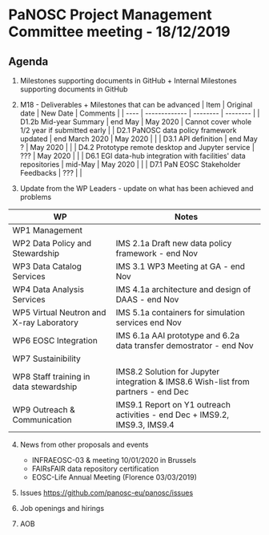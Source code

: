 PaNOSC Project Management Committee meeting - 18/12/2019
========================================================

Agenda
------	

1. Milestones supporting documents in GitHub + Internal Milestones supporting documents in GitHub

2. M18 - Deliverables + Milestones that can be advanced
| Item | Original date | New Date | Comments |
| ---- | ------------- | -------- | -------- |
| D1.2b Mid-year Summary | end May | May 2020 | Cannot cover whole 1/2 year if submitted early |
| D2.1 PaNOSC data policy framework updated | end March 2020 | May 2020 | |
| D3.1 API definition | end May ? | May 2020 | |
| D4.2 Prototype remote desktop and Jupyter service | ??? | May 2020 | | 
| D6.1 EGI data-hub integration with facilities' data repositories | mid-May | May 2020 | |
| D7.1 PaN EOSC Stakeholder Feedbacks | ??? |  |

3. Update from the WP Leaders - update on what has been achieved and problems

| WP | Notes |
| -- | ----- |
| WP1 Management |  |
| WP2 Data Policy and Stewardship | IMS 2.1a Draft new data policy framework - end Nov | 
| WP3 Data Catalog Services | IMS 3.1 WP3 Meeting at GA - end Nov | 
| WP4 Data Analysis Services | IMS 4.1a architecture and design of DAAS - end Nov | 
| WP5 Virtual Neutron and X-ray Laboratory | IMS 5.1a containers for simulation services end Nov | 
| WP6 EOSC Integration | IMS 6.1a AAI prototype and 6.2a data transfer demostrator - end Nov | 
| WP7 Sustainibility |  | 
| WP8 Staff training in data stewardship | IMS8.2 Solution for Jupyter integration & IMS8.6 Wish-list from partners - end Dec | 
| WP9 Outreach & Communication | IMS9.1 Report on Y1 outreach activities - end Dec + IMS9.2, IMS9.3, IMS9.4 | 

4. News from other proposals and events
    * INFRAEOSC-03 & meeting 10/01/2020 in Brussels
    * FAIRsFAIR data repository certification
    * EOSC-Life Annual Meeting (Florence 03/03/2019)

5. Issues https://github.com/panosc-eu/panosc/issues

6. Job openings and hirings

7. AOB

